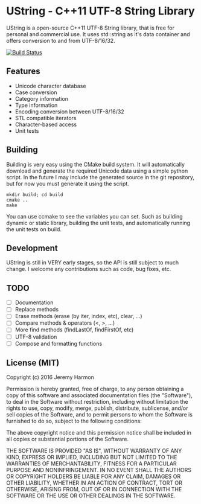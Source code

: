 UString - C++11 UTF-8 String Library
====================================
UString is a open-source C++11 UTF-8 String library, that is free for personal and commercial use. It uses std::string as it's data container and offers conversion to and from UTF-8/16/32.

[![Build Status](https://travis-ci.org/zordtk/ustring.svg?branch=master)](https://travis-ci.org/zordtk/ustring)

## Features ##
 * Unicode character database
  * Case conversion
  * Category information
  * Type information
 * Encoding conversion between UTF-8/16/32
 * STL compatible iterators
 * Character-based access
 * Unit tests
 
## Building ##
Building is very easy using the CMake build system. It will automatically download and generate the required Unicode data using a simple python script. In the future I may include the generated source in the git repository, but for now you must generate it using the script.
```
mkdir build; cd build
cmake ..
make
```
You can use ccmake to see the variables you can set. Such as building dynamic or static library, building the unit tests, and automatically running the unit tests on build.

## Development ##
UString is still in VERY early stages, so the API is still subject to much change. I welcome any contributions such as code, bug fixes, etc.

## TODO ##
- [ ] Documentation
- [ ] Replace methods
- [ ] Erase methods (erase (by iter, index, etc), clear, ...)
- [ ] Compare methods & operators (<, >, ...)
- [ ] More find methods (findLastOf, findFirstOf, etc)
- [ ] UTF-8 validation 
- [ ] Compose and formatting functions

## License (MIT) ##
Copyright (c) 2016 Jeremy Harmon

Permission is hereby granted, free of charge, to any person obtaining a copy of this software and associated documentation files (the "Software"), to deal in the Software without restriction, including without limitation the rights to use, copy, modify, merge, publish, distribute, sublicense, and/or sell copies of the Software, and to permit persons to whom the Software is furnished to do so, subject to the following conditions:

The above copyright notice and this permission notice shall be included in all copies or substantial portions of the Software.

THE SOFTWARE IS PROVIDED "AS IS", WITHOUT WARRANTY OF ANY KIND, EXPRESS OR IMPLIED, INCLUDING BUT NOT LIMITED TO THE WARRANTIES OF MERCHANTABILITY, FITNESS FOR A PARTICULAR PURPOSE AND NONINFRINGEMENT. IN NO EVENT SHALL THE AUTHORS OR COPYRIGHT HOLDERS BE LIABLE FOR ANY CLAIM, DAMAGES OR OTHER LIABILITY, WHETHER IN AN ACTION OF CONTRACT, TORT OR OTHERWISE, ARISING FROM, OUT OF OR IN CONNECTION WITH THE SOFTWARE OR THE USE OR OTHER DEALINGS IN THE SOFTWARE.
